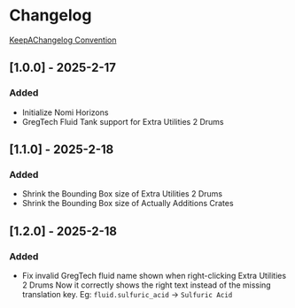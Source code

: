 # Changelog

[KeepAChangelog Convention](https://keepachangelog.com/en/1.1.0/)

## [1.0.0] - 2025-2-17

### Added

- Initialize Nomi Horizons
- GregTech Fluid Tank support for Extra Utilities 2 Drums

## [1.1.0] - 2025-2-18

### Added

- Shrink the Bounding Box size of Extra Utilities 2 Drums
- Shrink the Bounding Box size of Actually Additions Crates

## [1.2.0] - 2025-2-18

### Added

- Fix invalid GregTech fluid name shown when right-clicking Extra Utilities 2 Drums
  Now it correctly shows the right text instead of the missing translation key.
  Eg: `fluid.sulfuric_acid` -> `Sulfuric Acid`

